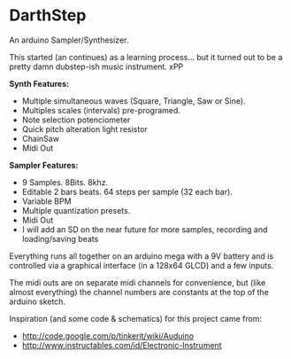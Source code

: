 DarthStep
=========

An arduino Sampler/Synthesizer.

This started (an continues) as a learning process... but it turned out to be a pretty damn dubstep-ish music instrument. xPP

**Synth Features:**

- Multiple simultaneous waves (Square, Triangle, Saw or Sine).
- Multiples scales (intervals) pre-programed.
- Note selection potenciometer
- Quick pitch alteration light resistor
- ChainSaw
- Midi Out

**Sampler Features:**

- 9 Samples. 8Bits. 8khz.
- Editable 2 bars beats. 64 steps per sample (32 each bar).
- Variable BPM
- Multiple quantization presets.
- Midi Out
- I will add an SD on the near future for more samples, recording and loading/saving beats

Everything runs all together on an arduino mega with a 9V battery and is controlled via a graphical interface (in a 128x64 GLCD) and a few inputs.

The midi outs are on separate midi channels for convenience, but (like almost everything) the channel numbers are constants at the top of the arduino sketch.

Inspiration (and some code & schematics) for this project came from:

- http://code.google.com/p/tinkerit/wiki/Auduino
- http://www.instructables.com/id/Electronic-Instrument
